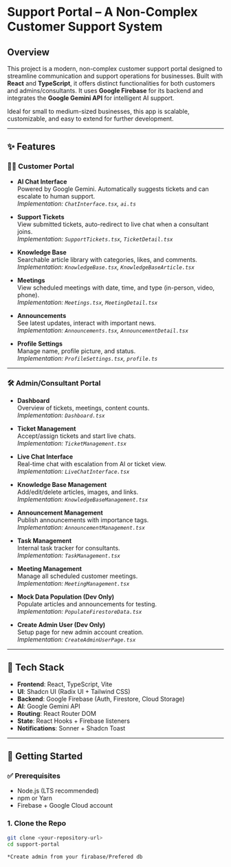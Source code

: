 # Support Portal – A Non-Complex Customer Support System

## Overview

This project is a modern, non-complex customer support portal designed to streamline communication and support operations for businesses. Built with **React** and **TypeScript**, it offers distinct functionalities for both customers and admins/consultants. It uses **Google Firebase** for its backend and integrates the **Google Gemini API** for intelligent AI support.

Ideal for small to medium-sized businesses, this app is scalable, customizable, and easy to extend for further development.

---

## ✨ Features

### 🧑‍💻 Customer Portal

- **AI Chat Interface**  
  Powered by Google Gemini. Automatically suggests tickets and can escalate to human support.  
  _Implementation: `ChatInterface.tsx`, `ai.ts`_

- **Support Tickets**  
  View submitted tickets, auto-redirect to live chat when a consultant joins.  
  _Implementation: `SupportTickets.tsx`, `TicketDetail.tsx`_

- **Knowledge Base**  
  Searchable article library with categories, likes, and comments.  
  _Implementation: `KnowledgeBase.tsx`, `KnowledgeBaseArticle.tsx`_

- **Meetings**  
  View scheduled meetings with date, time, and type (in-person, video, phone).  
  _Implementation: `Meetings.tsx`, `MeetingDetail.tsx`_

- **Announcements**  
  See latest updates, interact with important news.  
  _Implementation: `Announcements.tsx`, `AnnouncementDetail.tsx`_

- **Profile Settings**  
  Manage name, profile picture, and status.  
  _Implementation: `ProfileSettings.tsx`, `profile.ts`_

---

### 🛠️ Admin/Consultant Portal

- **Dashboard**  
  Overview of tickets, meetings, content counts.  
  _Implementation: `Dashboard.tsx`_

- **Ticket Management**  
  Accept/assign tickets and start live chats.  
  _Implementation: `TicketManagement.tsx`_

- **Live Chat Interface**  
  Real-time chat with escalation from AI or ticket view.  
  _Implementation: `LiveChatInterface.tsx`_

- **Knowledge Base Management**  
  Add/edit/delete articles, images, and links.  
  _Implementation: `KnowledgeBaseManagement.tsx`_

- **Announcement Management**  
  Publish announcements with importance tags.  
  _Implementation: `AnnouncementManagement.tsx`_

- **Task Management**  
  Internal task tracker for consultants.  
  _Implementation: `TaskManagement.tsx`_

- **Meeting Management**  
  Manage all scheduled customer meetings.  
  _Implementation: `MeetingManagement.tsx`_

- **Mock Data Population (Dev Only)**  
  Populate articles and announcements for testing.  
  _Implementation: `PopulateFirestoreData.tsx`_

- **Create Admin User (Dev Only)**  
  Setup page for new admin account creation.  
  _Implementation: `CreateAdminUserPage.tsx`_

---

## 🧪 Tech Stack

- **Frontend**: React, TypeScript, Vite  
- **UI**: Shadcn UI (Radix UI + Tailwind CSS)  
- **Backend**: Google Firebase (Auth, Firestore, Cloud Storage)  
- **AI**: Google Gemini API  
- **Routing**: React Router DOM  
- **State**: React Hooks + Firebase listeners  
- **Notifications**: Sonner + Shadcn Toast

---

## 🚀 Getting Started

### ✅ Prerequisites

- Node.js (LTS recommended)  
- npm or Yarn  
- Firebase + Google Cloud account

### 1. Clone the Repo

```bash
git clone <your-repository-url>
cd support-portal

*Create admin from your firabase/Prefered db